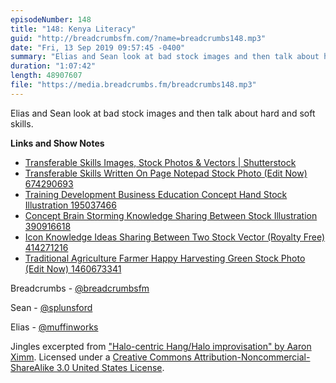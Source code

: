```yaml
---
episodeNumber: 148
title: "148: Kenya Literacy"
guid: "http://breadcrumbsfm.com/?name=breadcrumbs148.mp3"
date: "Fri, 13 Sep 2019 09:57:45 -0400"
summary: "Elias and Sean look at bad stock images and then talk about hard and soft skills."
duration: "1:07:42"
length: 48907607
file: "https://media.breadcrumbs.fm/breadcrumbs148.mp3"
---
```

Elias and Sean look at bad stock images and then talk about hard and soft skills.

**Links and Show Notes**
- [Transferable Skills Images, Stock Photos & Vectors | Shutterstock](https://www.shutterstock.com/search/transferable+skills)
- [Transferable Skills Written On Page Notepad Stock Photo (Edit Now) 674290693](https://www.shutterstock.com/image-photo/transferable-skills-written-on-page-notepad-674290693)
- [Training Development Business Education Concept Hand Stock Illustration 195037466](https://www.shutterstock.com/image-illustration/training-development-business-education-concept-hand-195037466)
- [Concept Brain Storming Knowledge Sharing Between Stock Illustration 390916618](https://www.shutterstock.com/image-illustration/concept-brain-storming-knowledge-sharing-between-390916618)
- [Icon Knowledge Ideas Sharing Between Two Stock Vector (Royalty Free) 414271216](https://www.shutterstock.com/image-vector/icon-knowledge-ideas-sharing-between-two-414271216)
- [Traditional Agriculture Farmer Happy Harvesting Green Stock Photo (Edit Now) 1460673341](https://www.shutterstock.com/image-photo/traditional-agriculture-farmer-happy-harvesting-green-1460673341)

Breadcrumbs - [@breadcrumbsfm](https://twitter.com/breadcrumbsfm)

Sean - [@splunsford](https://twitter.com/splunsford)

Elias - [@muffinworks](https://twitter.com/muffinworks)

Jingles excerpted from ["Halo-centric Hang/Halo improvisation" by Aaron Ximm](http://freemusicarchive.org/music/aaron_ximm/handpans_and_the_hang/). Licensed under a [Creative Commons Attribution-Noncommercial-ShareAlike 3.0 United States License](http://creativecommons.org/licenses/by-nc-sa/3.0/us/).